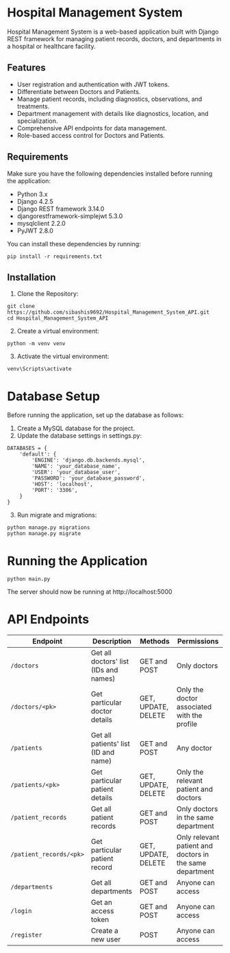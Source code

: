 # Hospital Management System

Hospital Management System is a web-based application built with Django REST framework for managing patient records, doctors, and departments in a hospital or healthcare facility.

## Features

- User registration and authentication with JWT tokens.
- Differentiate between Doctors and Patients.
- Manage patient records, including diagnostics, observations, and treatments.
- Department management with details like diagnostics, location, and specialization.
- Comprehensive API endpoints for data management.
- Role-based access control for Doctors and Patients.

## Requirements

Make sure you have the following dependencies installed before running the application:

- Python 3.x
- Django 4.2.5
- Django REST framework 3.14.0
- djangorestframework-simplejwt 5.3.0
- mysqlclient 2.2.0
- PyJWT 2.8.0

You can install these dependencies by running:

```
pip install -r requirements.txt
```

## Installation

1. Clone the Repository:
```
git clone https://github.com/sibashis9692/Hospital_Management_System_API.git
cd Hospital_Management_System_API
```

2. Create a virtual environment:
```
python -m venv venv
```

3. Activate the virtual environment:
```
venv\Scripts\activate
```

# Database Setup
Before running the application, set up the database as follows:

1. Create a MySQL database for the project.
2. Update the database settings in settings.py:

```
DATABASES = {
    'default': {
        'ENGINE': 'django.db.backends.mysql',
        'NAME': 'your_database_name',
        'USER': 'your_database_user',
        'PASSWORD': 'your_database_password',
        'HOST': 'localhost',
        'PORT': '3306',
    }
}
```
3. Run migrate and migrations:
```
python manage.py migrations
python manage.py migrate
```
# Running the Application
```
python main.py
```
The server should now be running at http://localhost:5000

# API Endpoints

| Endpoint               | Description                                | Methods                    | Permissions                                    |
|------------------------|--------------------------------------------|----------------------------|------------------------------------------------|
| `/doctors`             | Get all doctors' list (IDs and names)      | GET and POST               | Only doctors                                   |
| `/doctors/<pk>`        | Get particular doctor details              | GET, UPDATE, DELETE         | Only the doctor associated with the profile    |
| `/patients`            | Get all patients' list (ID and name)      | GET and POST               | Any doctor                                     |
| `/patients/<pk>`       | Get particular patient details             | GET, UPDATE, DELETE         | Only the relevant patient and doctors         |
| `/patient_records`     | Get all patient records                    | GET and POST               | Only doctors in the same department            |
| `/patient_records/<pk>`| Get particular patient record               | GET, UPDATE, DELETE         | Only relevant patient and doctors in the same department |
| `/departments`         | Get all departments                        | GET and POST               | Anyone can access                              |
| `/login`               | Get an access token                        | GET and POST               | Anyone can access                              |
| `/register`            | Create a new user                          | POST                       | Anyone can access                              |


